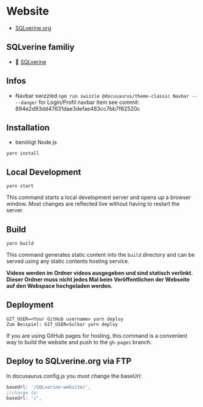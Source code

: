 # Website

- [SQLverine.org](https://sqlverine.org)


## SQLverine familiy
- :mag_right: [SQLverine](https://github.com/Sulkar/SQLverine)

## Infos
- Navbar swizzled `npm run swizzle @docusaurus/theme-classic Navbar -- --danger` for Login/Profil navbar item see commit: 894e2d93dd47631dae3defae483cc7bb7f62520c

## Installation
- benötigt Node.js

```console
yarn install
```

## Local Development

```console
yarn start
```

This command starts a local development server and opens up a browser window. Most changes are reflected live without having to restart the server.

## Build

```console
yarn build
```

This command generates static content into the `build` directory and can be served using any static contents hosting service.

**Videos werden im Ordner videos ausgegeben und sind statisch verlinkt. Dieser Ordner muss nicht jedes Mal beim Veröffentlichen der Webseite auf den Webspace hochgeladen werden.**

## Deployment

```console
GIT_USER=<Your GitHub username> yarn deploy
Zum Beispiel: GIT_USER=Sulkar yarn deploy
```

If you are using GitHub pages for hosting, this command is a convenient way to build the website and push to the `gh-pages` branch.

## Deploy to SQLverine.org via FTP
In docusaurus.config.js you must change the baseUrl:
```js
baseUrl: '/SQLverine-website/',
//change to:
baseUrl: '/',
```
